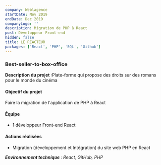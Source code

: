 ```yaml
---
company: Weblagence
startDate: Nov 2019
endDate: Dec 2019
companyLogo: ''
description: Migration de PHP à React
post: Développeur Front-end
hidden: false
title: LE REACTEUR
packages: ['React', 'PHP', 'SQL', 'Github']
---
```


### **Best-seller-to-box-office**

**Description du projet** :Plate-forme qui propose des droits sur des romans pour le monde du cinéma

#### **Objectif du projet**

Faire la migration de l'application de PHP à React

#### **Équipe**

- 1 développeur Front-end React

#### **Actions réalisées**

- Migration (développement et Intégration) du site web PHP en React

**_Environnement technique_** : _React, GitHub, PHP_
